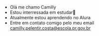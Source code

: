- Olá me chamo Camilly
- Estou interressada em estudar📖
- Atualmente estou aprendendo no Alura
- Entre em contato comigo pelo meu email
  camilly.pelentir.costa@escola.pr.gov.br


<!---
camillypelentir/camillypelentir is a ✨ special ✨ repository because its `README.md` (this file) appears on your GitHub profile.
You can click the Preview link to take a look at your changes.
--->
